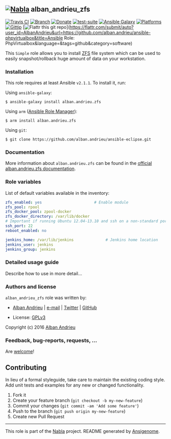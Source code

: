 ## [![Nabla](https://debops.org/images/debops-small.png)](https://github.com/AlbanAndrieu) alban_andrieu_zfs

<!-- This file was generated by Ansigenome. Do not edit this file directly but
     instead have a look at the files in the ./meta/ directory. -->

[![Travis CI](https://img.shields.io/travis/AlbanAndrieu/ansible-zfs.svg?style=flat)](https://travis-ci.org/AlbanAndrieu/ansible-zfs)
[![Branch](http://img.shields.io/github/tag/AlbanAndrieu/ansible-zfs.svg?style=flat-square)](https://github.com/AlbanAndrieu/ansible-zfs/tree/master)
[![Donate](https://img.shields.io/gratipay/AlbanAndrieu.svg?style=flat)](https://www.gratipay.com/AlbanAndrieu)
[![test-suite](https://img.shields.io/badge/test--suite-ansible--alban__andrieu__zfs-blue.svg?style=flat)](https://github.com/AlbanAndrieu/test-suite/tree/master/ansible-alban_andrieu_zfs/)
[![Ansible Galaxy](https://img.shields.io/badge/galaxy-alban.andrieu.zfs-660198.svg?style=flat)](https://galaxy.ansible.com/detail#/role/1175)
[![Platforms](http://img.shields.io/badge/platforms-ubuntu-lightgrey.svg?style=flat)](#)
[![Gittip](http://img.shields.io/gittip/alban.andrieu.svg)](https://www.gittip.com/alban.andrieu/)
[![Flattr this git repo](http://api.flattr.com/button/flattr-badge-large.png)](https://flattr.com/submit/auto?user_id=AlbanAndrieu&url=https://github.com/alban.andrieu/ansible-phpvirtualbox&title=Ansible Role: PhpVirtualbox&language=&tags=github&category=software)

This ``Simple`` role allows you to install [ZFS](http://fr.wikipedia.org/wiki/ZFS) file system
which can be used to easily snapshot/rollback huge amount of data on your workstation.


### Installation

This role requires at least Ansible `v2.1.1`. To install it, run:

Using `ansible-galaxy`:
```shell
$ ansible-galaxy install alban.andrieu.zfs
```

Using `arm` ([Ansible Role Manager](https://github.com/mirskytech/ansible-role-manager/)):
```shell
$ arm install alban.andrieu.zfs
```

Using `git`:
```shell
$ git clone https://github.com/alban.andrieu/ansible-eclipse.git
```

### Documentation

More information about `alban.andrieu.zfs` can be found in the
[official alban.andrieu.zfs documentation](https://docs.debops.org/en/latest/ansible/roles/ansible-zfs/docs/).


### Role variables

List of default variables available in the inventory:

```YAML
zfs_enabled: yes                       # Enable module
zfs_pool: rpool
zfs_docker_pool: zpool-docker
zfs_docker_directory: /var/lib/docker
# Important if running Ubuntu 12.04-13.10 and ssh on a non-standard port
ssh_port: 22
reboot_enabled: no

jenkins_home: /var/lib/jenkins              # Jenkins home location
jenkins_user: jenkins
jenkins_group: jenkins
```


### Detailed usage guide

Describe how to use in more detail...


### Authors and license

`alban_andrieu_zfs` role was written by:

- [Alban Andrieu](fr.linkedin.com/in/nabla/) | [e-mail](mailto:alban.andrieu@free.fr) | [Twitter](https://twitter.com/AlbanAndrieu) | [GitHub](https://github.com/AlbanAndrieu)

- License: [GPLv3](https://tldrlegal.com/license/gnu-general-public-license-v3-%28gpl-3%29)

Copyright (c) 2016 [Alban Andrieu](https://alban-andrieu.com/)

### Feedback, bug-reports, requests, ...

Are [welcome](https://github.com/AlbanAndrieu/ansible-zfs/issues)!

## Contributing
In lieu of a formal styleguide, take care to maintain the existing coding style. Add unit tests and examples for any new or changed functionality.

1. Fork it
2. Create your feature branch (`git checkout -b my-new-feature`)
3. Commit your changes (`git commit -am 'Add some feature'`)
4. Push to the branch (`git push origin my-new-feature`)
5. Create new Pull Request

***

This role is part of the [Nabla](https://github.com/AlbanAndrieu) project.
README generated by [Ansigenome](https://github.com/nickjj/ansigenome/).
